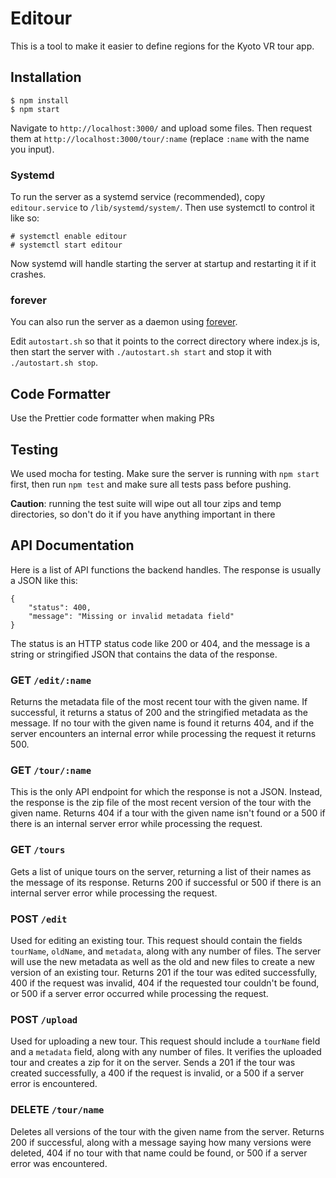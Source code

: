 # Editour

This is a tool to make it easier to define regions for the Kyoto VR tour app.

## Installation

```
$ npm install
$ npm start
```

Navigate to `http://localhost:3000/` and upload some files. Then request them at
`http://localhost:3000/tour/:name` (replace `:name` with the name you input).

### Systemd

To run the server as a systemd service (recommended), copy `editour.service` to
`/lib/systemd/system/`. Then use systemctl to control it like so:

```
# systemctl enable editour
# systemctl start editour
```

Now systemd will handle starting the server at startup and restarting it if it
crashes.

### forever

You can also run the server as a daemon using [forever](https://www.npmjs.com/package/forever).

Edit `autostart.sh` so that it points to the correct directory where index.js
is, then start the server with `./autostart.sh start` and stop it with
`./autostart.sh stop`.

## Code Formatter

Use the Prettier code formatter when making PRs

## Testing

We used mocha for testing. Make sure the server is running with `npm start`
first, then run `npm test` and make sure all tests pass before pushing.

**Caution**: running the test suite will wipe out all tour zips and temp
directories, so don't do it if you have anything important in there

## API Documentation

Here is a list of API functions the backend handles. The response is usually a
JSON like this:

```
{
    "status": 400,
    "message": "Missing or invalid metadata field"
}
```

The status is an HTTP status code like 200 or 404, and the message is a string
or stringified JSON that contains the data of the response.

### GET `/edit/:name`

Returns the metadata file of the most recent tour with the given name. If
successful, it returns a status of 200 and the stringified metadata as the
message. If no tour with the given name is found it returns 404, and if the
server encounters an internal error while processing the request it returns 500.

### GET `/tour/:name`

This is the only API endpoint for which the response is not a JSON. Instead, the
response is the zip file of the most recent version of the tour with the given
name. Returns 404 if a tour with the given name isn't found or a 500 if there is
an internal server error while processing the request.

### GET `/tours`

Gets a list of unique tours on the server, returning a list of their names as
the message of its response.  Returns 200 if successful or 500 if there is an
internal server error while processing the request.

### POST `/edit`

Used for editing an existing tour. This request should contain the fields
`tourName`, `oldName`, and `metadata`, along with any number of files. The
server will use the new metadata as well as the old and new files to create a
new version of an existing tour. Returns 201 if the tour was edited
successfully, 400 if the request was invalid, 404 if the requested tour couldn't
be found, or 500 if a server error occurred while processing the request.

### POST `/upload`

Used for uploading a new tour. This request should include a `tourName` field
and a `metadata` field, along with any number of files. It verifies the uploaded
tour and creates a zip for it on the server. Sends a 201 if the tour was created
successfully, a 400 if the request is invalid, or a 500 if a server error is
encountered.


### DELETE `/tour/name`

Deletes all versions of the tour with the given name from the server. Returns
200 if successful, along with a message saying how many versions were deleted,
404 if no tour with that name could be found, or 500 if a server error was
encountered.
